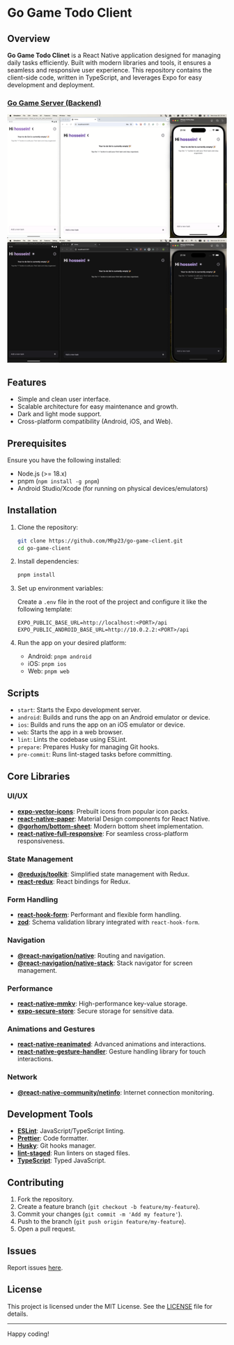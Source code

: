 # Go Game Todo Client

## Overview

**Go Game Todo Clinet** is a React Native application designed for managing daily tasks efficiently. Built with modern libraries and tools, it ensures a seamless and responsive user experience. This repository contains the client-side code, written in TypeScript, and leverages Expo for easy development and deployment.

### [Go Game Server (Backend)](https://github.com/Mhp23/go-game-server/)

![Logo](./l-preview.png)
<br />
![Logo](./d-preview.png)

## Features

- Simple and clean user interface.
- Scalable architecture for easy maintenance and growth.
- Dark and light mode support.
- Cross-platform compatibility (Android, iOS, and Web).

## Prerequisites

Ensure you have the following installed:

- Node.js (>= 18.x)
- pnpm (`npm install -g pnpm`)
- Android Studio/Xcode (for running on physical devices/emulators)

## Installation

1. Clone the repository:

   ```bash
   git clone https://github.com/Mhp23/go-game-client.git
   cd go-game-client
   ```

2. Install dependencies:

   ```bash
   pnpm install
   ```

3. Set up environment variables:

   Create a `.env` file in the root of the project and configure it like the following template:

   ```env
   EXPO_PUBLIC_BASE_URL=http://localhost:<PORT>/api
   EXPO_PUBLIC_ANDROID_BASE_URL=http://10.0.2.2:<PORT>/api
   ```

4. Run the app on your desired platform:

   - Android: `pnpm android`
   - iOS: `pnpm ios`
   - Web: `pnpm web`

## Scripts

- `start`: Starts the Expo development server.
- `android`: Builds and runs the app on an Android emulator or device.
- `ios`: Builds and runs the app on an iOS emulator or device.
- `web`: Starts the app in a web browser.
- `lint`: Lints the codebase using ESLint.
- `prepare`: Prepares Husky for managing Git hooks.
- `pre-commit`: Runs lint-staged tasks before committing.

## Core Libraries

### UI/UX

- **[expo-vector-icons](https://docs.expo.dev/guides/icons/)**: Prebuilt icons from popular icon packs.
- **[react-native-paper](https://callstack.github.io/react-native-paper/)**: Material Design components for React Native.
- **[@gorhom/bottom-sheet](https://github.com/gorhom/react-native-bottom-sheet)**: Modern bottom sheet implementation.
- **[react-native-full-responsive](https://github.com/Mhp23/react-native-full-responsive)**: For seamless cross-platform responsiveness.

### State Management

- **[@reduxjs/toolkit](https://redux-toolkit.js.org/)**: Simplified state management with Redux.
- **[react-redux](https://react-redux.js.org/)**: React bindings for Redux.

### Form Handling

- **[react-hook-form](https://react-hook-form.com/)**: Performant and flexible form handling.
- **[zod](https://github.com/colinhacks/zod)**: Schema validation library integrated with `react-hook-form`.

### Navigation

- **[@react-navigation/native](https://reactnavigation.org/)**: Routing and navigation.
- **[@react-navigation/native-stack](https://reactnavigation.org/docs/stack-navigator/)**: Stack navigator for screen management.

### Performance

- **[react-native-mmkv](https://github.com/mrousavy/react-native-mmkv)**: High-performance key-value storage.
- **[expo-secure-store](https://docs.expo.dev/versions/latest/sdk/securestore/)**: Secure storage for sensitive data.

### Animations and Gestures

- **[react-native-reanimated](https://docs.swmansion.com/react-native-reanimated/)**: Advanced animations and interactions.
- **[react-native-gesture-handler](https://docs.swmansion.com/react-native-gesture-handler/)**: Gesture handling library for touch interactions.

### Network

- **[@react-native-community/netinfo](https://github.com/react-native-netinfo/react-native-netinfo)**: Internet connection monitoring.

## Development Tools

- **[ESLint](https://eslint.org/)**: JavaScript/TypeScript linting.
- **[Prettier](https://prettier.io/)**: Code formatter.
- **[Husky](https://typicode.github.io/husky/#/)**: Git hooks manager.
- **[lint-staged](https://github.com/okonet/lint-staged)**: Run linters on staged files.
- **[TypeScript](https://www.typescriptlang.org/)**: Typed JavaScript.

## Contributing

1. Fork the repository.
2. Create a feature branch (`git checkout -b feature/my-feature`).
3. Commit your changes (`git commit -m 'Add my feature'`).
4. Push to the branch (`git push origin feature/my-feature`).
5. Open a pull request.

## Issues

Report issues [here](https://github.com/Mhp23/go-game-client/issues).

## License

This project is licensed under the MIT License. See the [LICENSE](LICENSE) file for details.

---

Happy coding!
